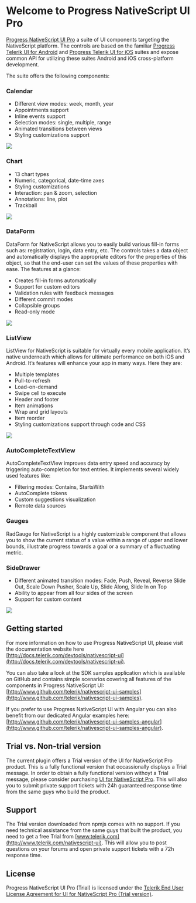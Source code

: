 # Welcome to Progress NativeScript UI Pro
[Progress NativeScript UI Pro](http://www.telerik.com/nativescript-ui) a suite of  UI components targeting the NativeScript platform. The controls are based on the familiar [Progress Telerik UI for Android](http://www.telerik.com/android-ui) and [Progress Telerik UI for iOS](http://www.telerik.com/ios-ui) suites and expose common API for utilizing these suites Android and iOS cross-platform development. 

The suite offers the following components:

### Calendar

- Different view modes: week, month, year
- Appointments support
- Inline events support
- Selection modes: single, multiple, range
- Animated transitions between views
- Styling customizations support

<img src="http://www.telerik.com/sfimages/default-source/blogs/ui-for-nativescript/calendar-nativescript-npm.png?Status=Temp&sfvrsn=2">

### Chart

- 13 chart types
- Numeric, categorical, date-time axes
- Styling customizations
- Interaction: pan & zoom, selection
- Annotations: line, plot
- Trackball

<img src="http://www.telerik.com/sfimages/default-source/blogs/ui-for-nativescript/chart-nativescript-npm.png?Status=Temp&sfvrsn=2">

### DataForm

DataForm for NativeScript allows you to easily build various fill-in forms such as: registration, login, data entry, etc. The controls takes a data object and automatically displays the appropriate editors for the properties of this object, so that the end-user can set the values of these properties with ease. The features at a glance:

- Creates fill-in forms automatically
- Support for custom editors
- Validation rules with feedback messages
- Different commit modes 
- Collapsible groups
- Read-only mode

<img src="http://www.telerik.com/sfimages/default-source/blogs/ui-for-nativescript/dataform-nativescript-npm.png?Status=Temp&sfvrsn=2">

### ListView

ListView for NativeScript is suitable for virtually every mobile application. It’s native underneath which allows for ultimate performance on both iOS and Android. It’s features will enhance your app in many ways. Here they are:

- Multiple templates
- Pull-to-refresh
- Load-on-demand
- Swipe cell to execute
- Header and footer
- Item animations
- Wrap and grid layouts
- Item reorder
- Styling customizations support through code and CSS

<img src="http://www.telerik.com/sfimages/default-source/blogs/ui-for-nativescript/listview-nativescript.png?Status=Temp&sfvrsn=2">

### AutoCompleteTextView
AutoCompleteTextView improves data entry speed and accuracy by triggering auto-completion for text entries. It implements several widely used features like:
- Filtering modes: Contains, StartsWith
- AutoComplete tokens
- Custom suggestions visualization
- Remote data sources

### Gauges

RadGauge for NativeScript is a highly customizable component that allows you to show the current status of a value within a range of upper and lower bounds, illustrate progress towards a goal or a summary of a fluctuating metric.

### SideDrawer

- Different animated transition modes: Fade, Push, Reveal, Reverse Slide Out, Scale Down Pusher, Scale Up, Slide Along, Slide In on Top
- Ability to appear from all four sides of the screen
- Support for custom content

<img src="http://www.telerik.com/sfimages/default-source/blogs/ui-for-nativescript/sidedrawer-nativescript.png?Status=Temp&sfvrsn=2">

## Getting started
For more information on how to use Progress NativeScript UI, please visit the documentation website here [http://docs.telerik.com/devtools/nativescript-ui](http://docs.telerik.com/devtools/nativescript-ui).

You can also take a look at the SDK samples application which is available on GitHub and contains simple scenarios covering all features of the components in Progress NativeScript UI: [http://www.github.com/telerik/nativescript-ui-samples](http://www.github.com/telerik/nativescript-ui-samples).

If you prefer to use Progress NativeScript UI with Angular you can also benefit from our dedicated Angular examples here: [http://www.github.com/telerik/nativescript-ui-samples-angular](http://www.github.com/telerik/nativescript-ui-samples-angular).

## Trial vs. Non-trial version

The current plugin offers a Trial version of the UI for NativeScript Pro product. This is a fully functional version that occassionally displays a Trial message. In order to obtain a fully functional version withoyt a Trial message, please consider purchasing [UI for NativeScript Pro](http://www.telerik.com/purchase/nativescript-ui). This will also you to submit private support tickets with 24h guaranteed response time from the same guys who build the product.


## Support

The Trial version downloaded from npmjs comes with no support. If you need technical assistance from the same guys that built the product, you need to get a free Trial from [www.telerik.com](http://www.telerik.com/nativescript-ui). This will allow you to post questions on your forums and open private support tickets with a 72h response time.


## License

Progress NativeScript UI Pro (Trial) is licensed under the [Telerik End User License Agreement for UI for NativeScript Pro (Trial version)](http://www.telerik.com/purchase/license-agreement/ui-for-nativescript-pro-trial).
